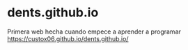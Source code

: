 # dents.github.io
Primera web hecha cuando empece a aprender a programar 
https://custox06.github.io/dents.github.io/

